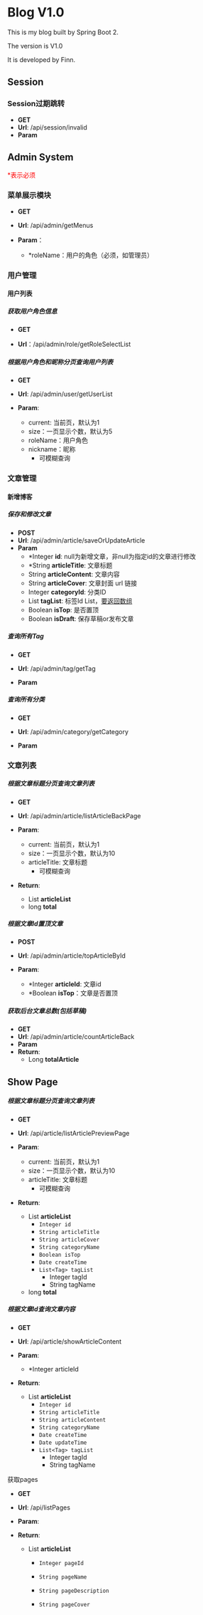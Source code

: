 # Blog V1.0

This is my blog built by Spring Boot 2.

The version is V1.0

It is developed by Finn.



## Session

### Session过期跳转

- **GET**
- **Url**: /api/session/invalid
- **Param**



## Admin System

<font color="red" >*表示必须</font>

### 菜单展示模块

- **GET**

- **Url**: /api/admin/getMenus
- **Param**：
  - *roleName：用户的角色（必须，如管理员）

### 用户管理

#### 用户列表

##### 获取用户角色信息

- **GET**

- **Url**：/api/admin/role/getRoleSelectList

##### 根据用户角色和昵称分页查询用户列表

- **GET**

- **Url**: /api/admin/user/getUserList

- **Param**: 
  - current: 当前页，默认为1
  - size：一页显示个数，默认为5
  - roleName：用户角色
  - nickname：昵称
    - 可模糊查询



### 文章管理

#### 新增博客

##### 保存和修改文章

- **POST**
- **Url**: /api/admin/article/saveOrUpdateArticle
- **Param**
  - *Integer **id**: null为新增文章，非null为指定id的文章进行修改
  - *String **articleTitle**: 文章标题
  - String **articleContent**: 文章内容
  - String **articleCover**: 文章封面 url 链接
  - Integer **categoryId**: 分类ID
  - List **tagList**: 标签Id List，<u>要返回数组</u>
  - Boolean **isTop**: 是否置顶
  - Boolean **isDraft**: 保存草稿or发布文章



##### 查询所有Tag

- **GET**

- **Url**: /api/admin/tag/getTag
- **Param**



##### 查询所有分类

- **GET**

- **Url**: /api/admin/category/getCategory
- **Param**



### 文章列表

##### 根据文章标题分页查询文章列表

- **GET**

- **Url**: /api/admin/article/listArticleBackPage

- **Param**: 
  - current: 当前页，默认为1
  - size：一页显示个数，默认为10
  - articleTitle: 文章标题
    - 可模糊查询

- **Return**: 
  - List **articleList**
  - long **total**



##### 根据文章Id置顶文章

- **POST**

- **Url**: /api/admin/article/topArticleById

- **Param**: 
  - *Integer **articleId**:  文章id
  - *Boolean **isTop**：文章是否置顶



##### 获取后台文章总数(包括草稿)

- **GET**
- **Url**: /api/admin/article/countArticleBack
- **Param**
- **Return**: 
  - Long **totalArticle**





## Show Page

##### 根据文章标题分页查询文章列表

- **GET**

- **Url**: /api/article/listArticlePreviewPage

- **Param**: 
  - current: 当前页，默认为1
  - size：一页显示个数，默认为10
  - articleTitle: 文章标题
    - 可模糊查询

- **Return**: 
  - List **articleList**
    - `Integer id`
    - `String articleTitle`
    - `String articleCover`
    - `String categoryName`
    - `Boolean isTop`
    - `Date createTime`
    - `List<Tag> tagList`
      - Integer tagId
      - String tagName
  - long **total**



##### 根据文章Id查询文章内容

- **GET**

- **Url**: /api/article/showArticleContent

- **Param**: 
  - *Integer articleId 

- **Return**: 
  - List **articleList**
    - `Integer id`
    - `String articleTitle`
    - `String articleContent`
    - `String categoryName`
    - `Date createTime`
    - `Date updateTime`
    - `List<Tag> tagList`
      - Integer tagId
      - String tagName



获取pages

- **GET**

- **Url**: /api/listPages

- **Param**:

- **Return**: 

  - List **articleList**

    - `Integer pageId`

    - `String pageName`

    - `String pageDescription`

    - `String pageCover`

      

